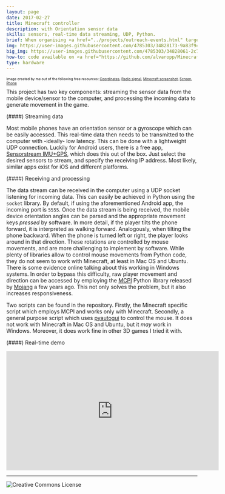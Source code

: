 ```yaml
---
layout: page
date: 2017-02-27
title: Minecraft controller
description: with Orientation sensor data
skills: sensors, real-time data streaming, UDP, Python.
brief: When organising <a href="../projects/outreach-events.html" target="_blank">outreach events</a> with <a href="../projects/pythontool-mod.html" target="_blank">PythonTool-Mod</a> for Minecraft, it became clear that many young people are not used to mouse & keyboard gaming. Some of the youngest players would even try to touch the computer monitor hoping it was a touch-screen. These experiences motivated this project, which explores how sensor data from a mobile phone could be employed to control player movement in video-games like Minecraft. Specifically, by using orientation data, one can move the Minecraft player around by tilting the phone in the desired direction.
img: https://user-images.githubusercontent.com/4785303/34828173-9a83f94c-f6d4-11e7-8f2d-e8510abc82db.jpg
big_img: https://user-images.githubusercontent.com/4785303/34828061-2c7ef4b0-f6d4-11e7-9838-bb70f406e98b.jpg
how-to: code available on <a href="https://github.com/alvaropp/MinecraftController" target="_blank">GitHub</a>.
type: hardware
---
```


<span style="font-size: 0.65em; float: right">Image created by me out of the following free resources:
<a href="https://www.flaticon.com/free-icon/coordinates_136810" target="_ blank">Coordinates</a>,
<a href="https://www.flaticon.com/free-icon/antenna-signal_1352" target="_blank">Radio signal</a>,
<a href="https://lockrikard.deviantart.com/art/Minecraft-huge-screenshot-201250327" target="_ blank">Minecraft screenshot</a>,
<a href="https://www.freepik.com/free-vector/screen-tv-mockup_835105.htm#term=screen&page=1&position=4" target="_ blank">Screen</a>,
<a href="https://www.freepik.com/free-photo/hand-holding-a-smartphone-with-blank-screen_987726.htm" target="_ blank">Phone</a>
</span>

<br>

This project has two key components: streaming the sensor data from the mobile device/sensor to the computer, and processing the incoming data to generate movement in the game.

(####) Streaming data

Most mobile phones have an orientation sensor or a gyroscope which can be easily accessed. This real-time data then needs to be transmitted to the computer with -ideally- low latency. This can be done with a lightweight UDP connection. Luckily for Android users, there is a free app, <a href="https://play.google.com/store/apps/details?id=de.lorenz_fenster.sensorstreamgps&hl=en_GB" target="_blank">Sensorstream IMU+GPS</a>, which does this out of the box. Just select the desired sensors to stream, and specify the receiving IP address. Most likely, similar apps exist for iOS and different platforms.

(####) Receiving and processing

The data stream can be received in the computer using a UDP socket listening for incoming data. This can easily be achieved in Python using the `socket` library. By default, if using the aforementioned Android app, the incoming port is `5555`. Once the data stream is being received, the mobile device orientation angles can be parsed and the appropriate movement keys *pressed* by software. In more detail, if the player tilts the phone forward, it is interpreted as walking forward. Analogously, when tilting the phone backward. When the phone is turned left or right, the player looks around in that direction. These rotations are controlled by mouse movements, and are more challenging to implement by software. While plenty of libraries allow to control mouse movements from Python code, they do not seem to work with Minecraft, at least in Mac OS and Ubuntu. There is some evidence online talking about this working in Windows systems. In order to bypass this difficulty, raw player movement and direction can be accessed by employing the <a href="https://github.com/martinohanlon/mcpi" target="_blank">MCPI</a> Python library released by <a href="https://minecraft.net/en-us/edition/pi/" target="_blank">Mojang</a> a few years ago. This not only solves the problem, but it also increases responsiveness.

Two scripts can be found in the repository. Firstly, the Minecraft specific script which employs MCPI and works only with Minecraft. Secondly, a general purpose script which uses <a href="https://pyautogui.readthedocs.io/en/latest/" target="_blank">pyautogui</a> to control the mouse. It does not work with Minecraft in Mac OS and Ubuntu, but it *may* work in Windows. Moreover, it does work fine in other 3D games I tried it with.

(####) Real-time demo

<iframe width="560" height="315" src="https://www.youtube.com/embed/PQ1uTSzVTjs?si=L-V7GOGwYk_IEb1G" title="YouTube video player" frameborder="0" allow="accelerometer; autoplay; clipboard-write; encrypted-media; gyroscope; picture-in-picture; web-share" allowfullscreen></iframe>

<hr>

<img alt="Creative Commons License" style="border-width:0" src="https://i.creativecommons.org/l/by/4.0/88x31.png"/>
